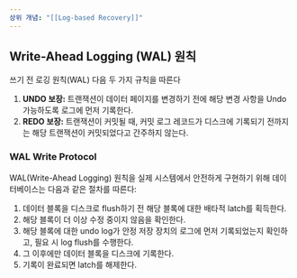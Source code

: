 ```yaml
---
상위 개념: "[[Log-based Recovery]]"
---
```

## **Write-Ahead Logging (WAL) 원칙**
쓰기 전 로깅 원칙(WAL) 다음 두 가지 규칙을 따른다
1. **UNDO 보장:**
    트랜잭션이 데이터 페이지를 변경하기 전에 해당 변경 사항을 Undo 가능하도록 로그에 먼저 기록한다.
2. **REDO 보장:**
    트랜잭션이 커밋될 때, 커밋 로그 레코드가 디스크에 기록되기 전까지는 해당 트랜잭션이 커밋되었다고 간주하지 않는다.
    
### WAL Write Protocol
WAL(Write-Ahead Logging) 원칙을 실제 시스템에서 안전하게 구현하기 위해 데이터베이스는 다음과 같은 절차를 따른다:

1. 데이터 블록을 디스크로 flush하기 전 해당 블록에 대한 배타적 latch를 획득한다.
2. 해당 블록이 더 이상 수정 중이지 않음을 확인한다.
3. 해당 블록에 대한 undo log가 안정 저장 장치의 로그에 먼저 기록되었는지 확인하고, 필요 시 log flush를 수행한다.
4. 그 이후에만 데이터 블록을 디스크에 기록한다.
5. 기록이 완료되면 latch를 해제한다.